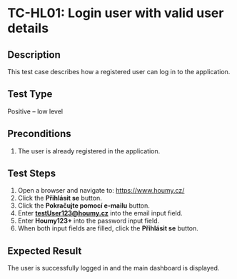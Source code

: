 # TC-HL01: Login user with valid user details

## Description
This test case describes how a registered user can log in to the application.

## Test Type
Positive – low level

## Preconditions
1. The user is already registered in the application.

## Test Steps
1. Open a browser and navigate to: https://www.houmy.cz/
2. Click the **Přihlásit se** button.
3. Click the **Pokračujte pomocí e-mailu** button.
4. Enter **testUser123@houmy.cz** into the email input field.
5. Enter **Houmy123+** into the password input field.
6. When both input fields are filled, click the **Přihlásit se** button.

## Expected Result
The user is successfully logged in and the main dashboard is displayed.
